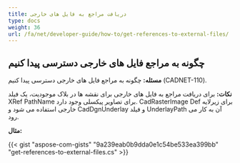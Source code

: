 ```yaml
---
title: دریافت مراجع به فایل های خارجی
type: docs
weight: 36
url: /fa/net/developer-guide/how-to/get-references-to-external-files/
---
```


## **چگونه به مراجع فایل های خارجی دسترسی پیدا کنیم**

**مسئله:** چگونه به مراجع فایل های خارجی دسترسی پیدا کنیم (CADNET-110).

**نکات:** برای دریافت مراجع به فایل های خارجی برای نقشه ها در بلاک موجودیت، یک فیلد XRef PathName برای تصاویر پیکسلی وجود دارد. CadRasterImage Def برای زیرلایه خارجی استفاده می شود و CadDgnUnderlay و فیلد UnderlayPath آن به کار می رود.

**مثال:**

{{< gist "aspose-com-gists" "9a239eab0b9dda0e1c54be533ea399bb" "get-references-to-external-files.cs" >}}
